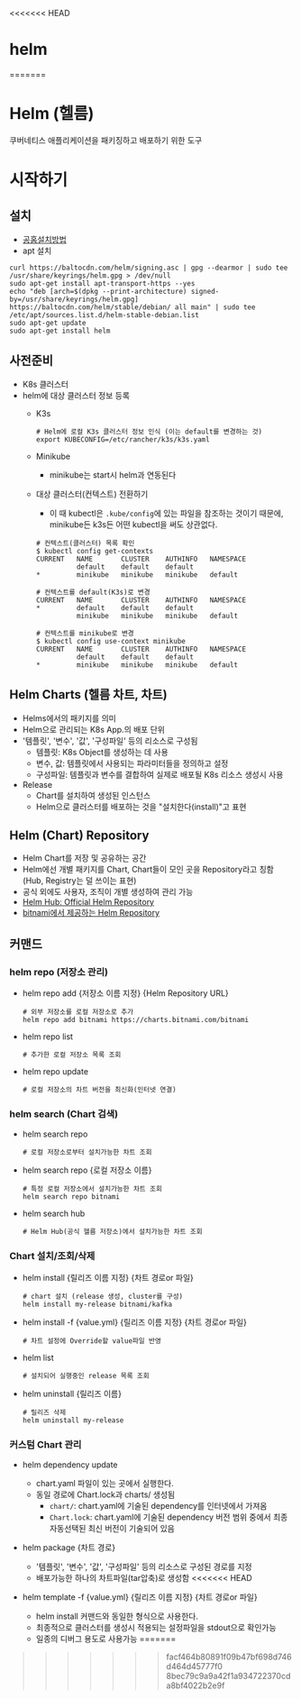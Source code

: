 <<<<<<< HEAD
# helm
=======
# Helm (헬름)
쿠버네티스 애플리케이션을 패키징하고 배포하기 위한 도구
# 시작하기
## 설치
- [공홈설치방법](https://helm.sh/docs/intro/install/)
- apt 설치
```
curl https://baltocdn.com/helm/signing.asc | gpg --dearmor | sudo tee /usr/share/keyrings/helm.gpg > /dev/null
sudo apt-get install apt-transport-https --yes
echo "deb [arch=$(dpkg --print-architecture) signed-by=/usr/share/keyrings/helm.gpg] https://baltocdn.com/helm/stable/debian/ all main" | sudo tee /etc/apt/sources.list.d/helm-stable-debian.list
sudo apt-get update
sudo apt-get install helm
```
## 사전준비
- K8s 클러스터
- helm에 대상 클러스터 정보 등록
    - K3s
        ```
        # Helm에 로컬 K3s 클러스터 정보 인식 (이는 default를 변경하는 것)
        export KUBECONFIG=/etc/rancher/k3s/k3s.yaml
        ```
    - Minikube
        - minikube는 start시 helm과 연동된다

    - 대상 클러스터(컨텍스트) 전환하기
        - 이 때 kubectl은 `.kube/config`에 있는 파일을 참조하는 것이기 때문에, minikube든 k3s든 어떤 kubectl을 써도 상관없다.

        ```
        # 컨텍스트(클러스터) 목록 확인
        $ kubectl config get-contexts
        CURRENT   NAME       CLUSTER    AUTHINFO   NAMESPACE
                  default    default    default
        *         minikube   minikube   minikube   default
        ```
        ```
        # 컨텍스트를 default(K3s)로 변경
        CURRENT   NAME       CLUSTER    AUTHINFO   NAMESPACE
        *         default    default    default
                  minikube   minikube   minikube   default
        ```
        ```
        # 컨텍스트를 minikube로 변경
        $ kubectl config use-context minikube
        CURRENT   NAME       CLUSTER    AUTHINFO   NAMESPACE
                  default    default    default
        *         minikube   minikube   minikube   default
        ```

## Helm Charts (헬름 차트, 차트)
- Helms에서의 패키지를 의미
- Helm으로 관리되는 K8s App.의 배포 단위
- '템플릿', '변수', '값', '구성파일' 등의 리소스로 구성됨
    - 템플릿: K8s Object를 생성하는 데 사용
    - 변수, 값: 템플릿에서 사용되는 파라미터들을 정의하고 설정
    - 구성파일: 템플릿과 변수를 결합하여 실제로 배포될 K8s 리소스 생성시 사용
- Release
    - Chart를 설치하여 생성된 인스턴스
    - Helm으로 클러스터를 배포하는 것을 "설치한다(install)"고 표현


## Helm (Chart) Repository
- Helm Chart를 저장 및 공유하는 공간
- Helm에선 개별 패키지를 Chart, Chart들이 모인 곳을 Repository라고 칭함(Hub, Registry는 덜 쓰이는 표현)
- 공식 외에도 사용자, 조직이 개별 생성하여 관리 가능
- [Helm Hub: Official Helm Repository](https://hub.helm.sh/)
- [bitnami에서 제공하는 Helm Repository](https://charts.bitnami.com/bitnami)

## 커맨드
### helm repo (저장소 관리)
- helm repo add {저장소 이름 지정} {Helm Repository URL}
    ```
    # 외부 저장소를 로컬 저장소로 추가
    helm repo add bitnami https://charts.bitnami.com/bitnami
    ```
- helm repo list
    ```
    # 추가한 로컬 저장소 목록 조회
    ```
- helm repo update
    ```
    # 로컬 저장소의 차트 버전을 최신화(인터넷 연결)
    ```

### helm search (Chart 검색)
- helm search repo
    ```
    # 로컬 저장소로부터 설치가능한 차트 조회
    ```
- helm search repo {로컬 저장소 이름}
    ```
    # 특정 로컬 저장소에서 설치가능한 차트 조회
    helm search repo bitnami
    ```
- helm search hub
    ```
    # Helm Hub(공식 헬름 저장소)에서 설치가능한 차트 조회
    ```

### Chart 설치/조회/삭제
- helm install {릴리즈 이름 지정} {차트 경로or 파일}
    ```
    # chart 설치 (release 생성, cluster를 구성)
    helm install my-release bitnami/kafka
    ```
- helm install -f {value.yml} {릴리즈 이름 지정} {차트 경로or 파일}
    ```
    # 차트 설정에 Override할 value파일 반영
    ```
- helm list
    ```
    # 설치되어 실행중인 release 목록 조회
    ```
- helm uninstall {릴리즈 이름}
    ```
    # 릴리즈 삭제
    helm uninstall my-release
    ```

### 커스텀 Chart 관리
- helm dependency update
    - chart.yaml 파일이 있는 곳에서 실행한다.
    - 동일 경로에 Chart.lock과 charts/ 생성됨
        - `chart/`:  chart.yaml에 기술된 dependency를 인터넷에서 가져옴
        - `Chart.lock`: chart.yaml에 기술된 dependency 버전 범위 중에서 최종 자동선택된 최신 버전이 기술되어 있음
- helm package {차트 경로}
    - '템플릿', '변수', '값', '구성파일' 등의 리소스로 구성된 경로를 지정
    - 배포가능한 하나의 차트파일(tar압축)로 생성함
<<<<<<< HEAD

- helm template -f {value.yml} {릴리즈 이름 지정} {차트 경로or 파일}
    - helm install 커맨드와 동일한 형식으로 사용한다.
    - 최종적으로 클러스터를 생성시 적용되는 설정파일을 stdout으로 확인가능
    - 일종의 디버그 용도로 사용가능
=======
>>>>>>> facf464b80891f09b47bf698d746d464d45777f0
>>>>>>> 8bec79c9a9a42f1a934722370cda8bf4022b2e9f
